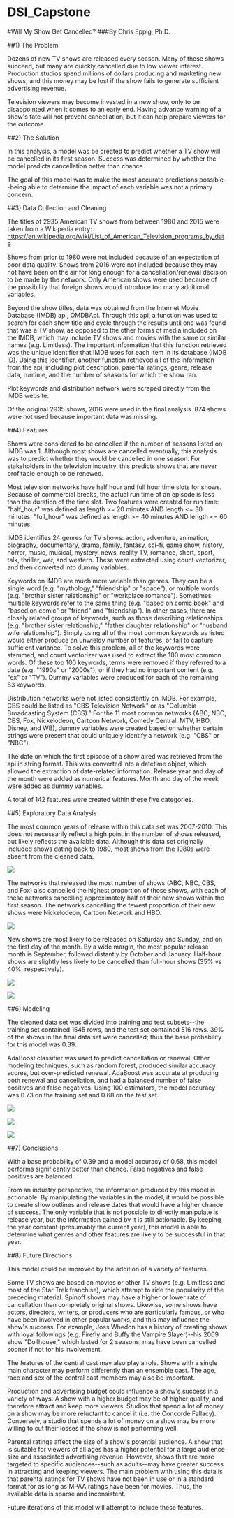 # DSI_Capstone

#Will My Show Get Cancelled?
###By Chris Eppig, Ph.D.


##1) The Problem

Dozens of new TV shows are released every season. Many of these shows succeed, but many are quickly cancelled due to low viewer interest. Production studios spend millions of dollars producing and marketing new shows, and this money may be lost if the show fails to generate sufficient advertising revenue.

Television viewers may become invested in a new show, only to be disappointed when it comes to an early end. Having advance warning of a show's fate will not prevent cancellation, but it can help prepare viewers for the outcome.

##2) The Solution

In this analysis, a model was be created to predict whether a TV show will be cancelled in its first season. Success was determined by whether the model predicts cancellation better than chance.

The goal of this model was to make the most accurate predictions possible--being able to determine the impact of each variable was not a primary concern.

##3) Data Collection and Cleaning

The titles of 2935 American TV shows from between 1980 and 2015 were taken from a Wikipedia entry: https://en.wikipedia.org/wiki/List_of_American_Television_programs_by_date

Shows from prior to 1980 were not included because of an expectation of poor data quality. Shows from 2016 were not included because they may not have been on the air for long enough for a cancellation/renewal decision to be made by the network. Only American shows were used because of the possibility that foreign shows would introduce too many additional variables.

Beyond the show titles, data was obtained from the Internet Movie Database (IMDB) api, OMDBApi. Through this api, a function was used to search for each show title and cycle through the results until one was found that was a TV show, as opposed to the other forms of media included on the IMDB, which may include TV shows and movies with the same or similar names (e.g. Limitless). The important information that this function retrieved was the unique identifier that IMDB uses for each item in its database (IMDB ID). Using this identifier, another function retrieved all of the information from the api, including plot description, parental ratings, genre, release data, runtime, and the number of seasons for which the show ran.

Plot keywords and distribution network were scraped directly from the IMDB website.

Of the original 2935 shows, 2016 were used in the final analysis. 874 shows were not used because important data was missing.

##4) Features

Shows were considered to be cancelled if the number of seasons listed on IMDB was 1. Although most shows are cancelled eventually, this analysis was to predict whether they would be cancelled in one season. For stakeholders in the television industry, this predicts shows that are never profitable enough to be renewed.

Most television networks have half hour and full hour time slots for shows. Because of commercial breaks, the actual run time of an episode is less than the duration of the time slot. Two features were created for run time: "half_hour" was defined as length >= 20 minutes AND length <= 30 minutes. "full_hour" was defined as length >= 40 minutes AND length <= 60 minutes.

IMDB identifies 24 genres for TV shows: action, adventure, animation, biography, documentary, drama, family, fantasy, sci-fi, game show, history, horror, music, musical, mystery, news, reality TV, romance, short, sport, talk, thriller, war, and western. These were extracted using count vectorizer, and then converted into dummy variables.

Keywords on IMDB are much more variable than genres. They can be a single word (e.g. "mythology," "friendship" or "space"), or multiple words (e.g. "brother sister relationship" or "workplace romance"). Sometimes multiple keywords refer to the same thing (e.g. "based on comic book" and "based on comic" or "friend" and "friendship"). In other cases, there are closely related groups of keywords, such as those describing relationships (e.g. "brother sister relationship," "father daughter relationship" or "husband wife relationship"). Simply using all of the most common keywords as listed would either produce an unwieldy number of features, or fail to capture sufficient variance. To solve this problem, all of the keywords were stemmed, and count vectorizer was used to extract the 100 most common words. Of these top 100 keywords, terms were removed if they referred to a date (e.g. "1990s" or "2000s"), or if they had no important content (e.g. "ex" or "TV"). Dummy variables were produced for each of the remaining 83 keywords.

Distribution networks were not listed consistently on IMDB. For example, CBS could be listed as "CBS Television Network" or as "Columbia Broadcasting System (CBS)." For the 11 most common networks (ABC, NBC, CBS, Fox, Nickelodeon, Cartoon Network, Comedy Central, MTV, HBO, Disney, and WB), dummy variables were created based on whether certain strings were present that could uniquely identify a network (e.g. "CBS" or "NBC").

The date on which the first episode of a show aired was retrieved from the api in string format. This was converted into a datetime object, which allowed the extraction of date-related information. Release year and day of the month were added as numerical features. Month and day of the week were added as dummy variables.

A total of 142 features were created within these five categories.

##5) Exploratory Data Analysis

The most common years of release within this data set was 2007-2010. This does not necessarily reflect a high point in the number of shows released, but likely reflects the available data. Although this data set originally included shows dating back to 1980, most shows from the 1980s were absent from the cleaned data.

![](https://github.com/cgeppig/DSI_Capstone/blob/master/figures/yearly.png)

The networks that released the most number of shows (ABC, NBC, CBS, and Fox) also cancelled the highest proportion of those shows, with each of these networks cancelling approximately half of their new shows within the first season. The networks cancelling the fewest proportion of their new shows were Nickelodeon, Cartoon Network and HBO.

![](https://github.com/cgeppig/DSI_Capstone/blob/master/figures/networks.png)

New shows are most likely to be released on Saturday and Sunday, and on the first day of the month. By a wide margin, the most popular release month is September, followed distantly by October and January. Half-hour shows are slightly less likely to be cancelled than full-hour shows (35% vs 40%, respectively).

![](https://github.com/cgeppig/DSI_Capstone/blob/master/figures/weekdays.png)

![](https://github.com/cgeppig/DSI_Capstone/blob/master/figures/month.png)


##6) Modeling

The cleaned data set was divided into training and test subsets--the training set contained 1545 rows, and the test set contained 516 rows. 39% of the shows in the final data set were cancelled; thus the base probability for this model was 0.39.

AdaBoost classifier was used to predict cancellation or renewal. Other modeling techniques, such as random forest, produced similar accuracy scores, but over-predicted renewal. AdaBoost was accurate at producing both renewal and cancellation, and had a balanced number of false positives and false negatives. Using 100 estimators, the model accuracy was 0.73 on the training set and 0.68 on the test set.

![](https://github.com/cgeppig/DSI_Capstone/blob/master/figures/classification_report.jpg)

![](https://github.com/cgeppig/DSI_Capstone/blob/master/figures/confusion_matrix.jpg)

![](https://github.com/cgeppig/DSI_Capstone/blob/master/figures/adaboost_roc.png)


##7) Conclusions

With a base probability of 0.39 and a model accuracy of 0.68, this model performs significantly better than chance. False negatives and false positives are balanced.

From an industry perspective, the information produced by this model is actionable. By manipulating the variables in the model, it would be possible to create show outlines and release dates that would have a higher chance of success. The only variable that is not possible to directly manipulate is release year, but the information gained by it is still actionable. By keeping the year constant (presumably the current year), this model is able to determine what genres and other features are likely to be successful in that year.

##8) Future Directions

This model could be improved by the addition of a variety of features.

Some TV shows are based on movies or other TV shows (e.g. Limitless and most of the Star Trek franchise), which attempt to ride the popularity of the preceding material. Spinoff shows may have a higher or lower rate of cancellation than completely original shows. Likewise, some shows have actors, directors, writers, or producers who are particularly famous, or who have been involved in other popular works, and this may influence the show's success. For example, Joss Whedon has a history of creating shows with loyal followings (e.g. Firefly and Buffy the Vampire Slayer)--his 2009 show "Dollhouse," which lasted for 2 seasons, may have been cancelled sooner if not for his involvement.

The features of the central cast may also play a role. Shows with a single main character may perform differently than an ensemble cast. The age, race and sex of the central cast members may also be important.

Production and advertising budget could influence a show's success in a variety of ways. A show with a higher budget may be of higher quality, and therefore attract and keep more viewers. Studios that spend a lot of money on a show may be more reluctant to cancel it (i.e. the Concorde Fallacy). Conversely, a studio that spends a lot of money on a show may be more willing to cut their losses if the show is not performing well.

Parental ratings affect the size of a show's potential audience. A show that is suitable for viewers of all ages has a higher potential for a large audience size and associated advertising revenue. However, shows that are more targeted to specific audiences--such as adults--may have greater success in attracting and keeping viewers. The main problem with using this data is that parental ratings for TV shows have not been in use or in a standard format for as long as MPAA ratings have been for movies. Thus, the available data is sparse and inconsistent.

Future iterations of this model will attempt to include these features.
